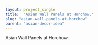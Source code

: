 ```yaml
---
layout: project_single
title:  "Asian Wall Panels at Horchow."
slug: "asian-wall-panels-at-horchow"
parent: "asian-decor-idea"
---
```

Asian Wall Panels at Horchow.